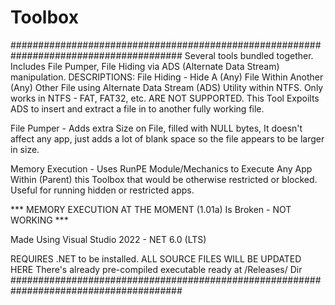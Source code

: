 # Toolbox
#######################################################################################
Several tools bundled together. Includes File Pumper, File Hiding via ADS (Alternate
Data Stream) manipulation. 
DESCRIPTIONS:
File Hiding - Hide A (Any) File Within Another (Any) Other File using Alternate Data Stream
(ADS) Utility within NTFS. Only works in NTFS - FAT, FAT32, etc. ARE NOT SUPPORTED. 
This Tool Expoilts ADS to insert and extract a file in to another fully working file.

File Pumper - Adds extra Size on File, filled with NULL bytes, It doesn't affect any app, 
just adds a lot of blank space so the file appears to be larger in size.

Memory Execution - Uses RunPE Module/Mechanics to Execute Any App Within (Parent) this Toolbox 
that would be otherwise restricted or blocked. Useful for running hidden or restricted apps.

*** MEMORY EXECUTION AT THE MOMENT (1.01a) Is Broken - NOT WORKING ***

Made Using Visual Studio 2022 - NET 6.0 (LTS)

REQUIRES .NET to be installed.
ALL SOURCE FILES WILL BE UPDATED HERE
There's already pre-compiled executable ready at /Releases/ Dir
#######################################################################################
